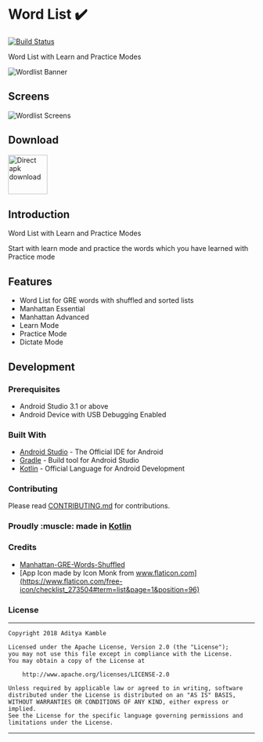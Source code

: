 # Word List :heavy_check_mark:

[![Build Status](https://travis-ci.org/adityakamble49/word-list.svg?branch=master)](https://travis-ci.org/adityakamble49/word-list)

Word List with Learn and Practice Modes

![Wordlist Banner](https://raw.githubusercontent.com/adityakamble49/adityakamble49.com/gh-pages/images/wordlist/wordlist_banner.jpg)


## Screens

![Wordlist Screens](https://raw.githubusercontent.com/adityakamble49/adityakamble49.com/gh-pages/images/wordlist/wordlist_screens.png)

## Download

[<img src="https://raw.githubusercontent.com/adityakamble49/adityakamble49.com/gh-pages/images/commons/direct-apk-download.png"
      alt="Direct apk download"
      height="80">](https://github.com/adityakamble49/word-list/releases/download/0.7.1/wordlist-release-v0.7.1.apk)

## Introduction

Word List with Learn and Practice Modes

Start with learn mode and practice the words which you have learned with Practice mode

## Features

* Word List for GRE words with shuffled and sorted lists
* Manhattan Essential
* Manhattan Advanced
* Learn Mode
* Practice Mode
* Dictate Mode


## Development

### Prerequisites

- Android Studio 3.1 or above
- Android Device with USB Debugging Enabled

### Built With

* [Android Studio](https://developer.android.com/studio/index.html) - The Official IDE for Android
* [Gradle](https://gradle.org/) - Build tool for Android Studio
* [Kotlin](https://kotlinlang.org) - Official Language for Android Development

### Contributing

Please read [CONTRIBUTING.md](CONTRIBUTING.md) for contributions.

<p align="center">
  <h3>Proudly :muscle: made in <b><a href="https://kotlinlang.org/">Kotlin</a></b></h3>
</p>


### Credits

* [Manhattan-GRE-Words-Shuffled](https://github.com/maykulkarni/Manhattan-GRE-Words-Shuffled)
* [App Icon made by Icon Monk from www.flaticon.com](https://www.flaticon.com/free-icon/checklist_273504#term=list&page=1&position=96)


### License
-------
    Copyright 2018 Aditya Kamble

    Licensed under the Apache License, Version 2.0 (the "License");
    you may not use this file except in compliance with the License.
    You may obtain a copy of the License at

        http://www.apache.org/licenses/LICENSE-2.0

    Unless required by applicable law or agreed to in writing, software
    distributed under the License is distributed on an "AS IS" BASIS,
    WITHOUT WARRANTIES OR CONDITIONS OF ANY KIND, either express or implied.
    See the License for the specific language governing permissions and
    limitations under the License.
---

